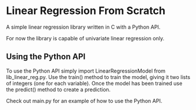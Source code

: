 # Linear Regression From Scratch
A simple linear regression library written in C with a Python API.

For now the library is capable of univariate linear regression only.

## Using the Python API
To use the Python API simply import LinearRegressionModel from lib_linear_reg.py. Use the train() method to train the model, giving it two lists of integers (one for each variable). Once the model has been trained use the predict() method to create a prediction.

Check out main.py for an example of how to use the Python API.
